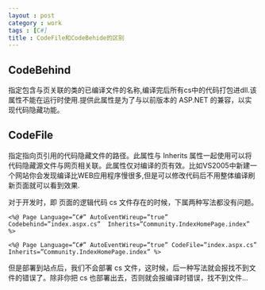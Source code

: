 ```yaml
---
layout : post
category : work
tags : [C#]
title : CodeFile和CodeBehide的区别
---
```


## CodeBehind<a id="orgheadline19"></a>

指定包含与页关联的类的已编译文件的名称,编译完后所有cs中的代码打包进dll.该属性不能在运行时使用.提供此属性是为了与以前版本的 ASP.NET 的兼容，以实现代码隐藏功能。

## CodeFile<a id="orgheadline20"></a>

指定指向页引用的代码隐藏文件的路径。此属性与 Inherits 属性一起使用可以将代码隐藏源文件与网页相关联。此属性仅对编译的页有效。比如VS2005中新建一个网站你会发现编译比WEB应用程序慢很多,但是可以修改代码后不用整体编译刷新页面就可以看到效果.

对于开发时，即 页面的逻辑代码 cs 文件存在的时候，下属两种写法都没有问题。

    <%@ Page Language=”C#” AutoEventWireup=”true” Codebehind=”index.aspx.cs”  Inherits=”Community.IndexHomePage.index” %>
    
    <%@ Page Language=”C#” AutoEventWireup=”true” CodeFile=”index.aspx.cs” Inherits=”Community.IndexHomePage.index” %>

但是部署到站点后，我们不会部署 cs 文件，这时候，后一种写法就会报找不到文件的错误了。除非你把 cs 也部署出去，否则就会报编译时错误，找不到文件…
